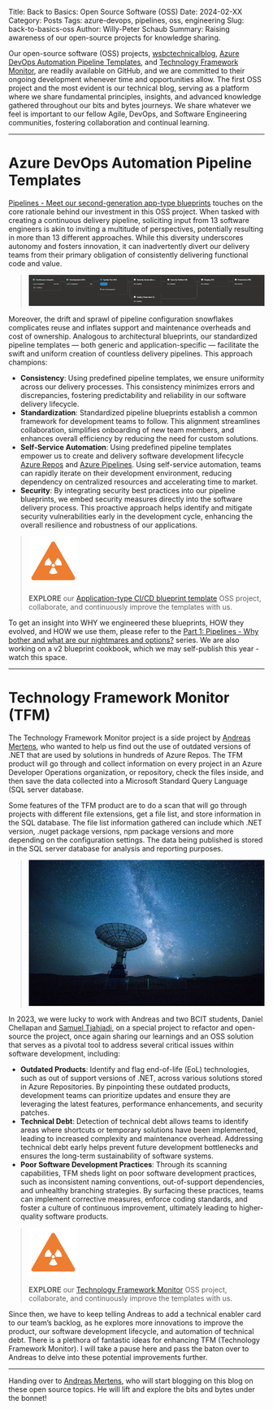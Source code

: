Title: Back to Basics: Open Source Software (OSS)
Date: 2024-02-XX
Category: Posts 
Tags: azure-devops, pipelines, oss, engineering
Slug: back-to-basics-oss
Author: Willy-Peter Schaub
Summary: Raising awareness of our open-source projects for knowledge sharing.

Our open-source software (OSS) projects, [wsbctechnicalblog](https://github.com/wsbctechnicalblog/wsbctechnicalblog.github.io), [Azure DevOps Automation Pipeline Templates](https://github.com/WorkSafeBC-Common-Engineering/AzureDevOps.Automation.Pipeline.Templates.v2), and [Technology Framework Monitor](https://github.com/WorkSafeBC-Common-Engineering/AzureDevOps.Technology-Framework-Monitor), are readily available on GitHub, and we are committed to their ongoing development whenever time and opportunities allow. The first OSS project and the most evident is our technical blog, serving as a platform where we share fundamental principles, insights, and advanced knowledge gathered throughout our bits and bytes journeys. We share whatever we feel is important to our fellow Agile, DevOps, and Software Engineering communities, fostering collaboration and continual learning.

---

# Azure DevOps Automation Pipeline Templates

[Pipelines - Meet our second-generation app-type blueprints](https://wsbctechnicalblog.github.io/yaml-pipelines-part10.html) touches on the core rationale behind our investment in this OSS project. When tasked with creating a continuous delivery pipeline, soliciting input from 13 software engineers is akin to inviting a multitude of perspectives, potentially resulting in more than 13 different approaches. While this diversity underscores autonomy and fosters innovation, it can inadvertently divert our delivery teams from their primary obligation of consistently delivering functional code and value. 

>
> ![Pipeline status](/images/back-to-basics-oss-1.png)
>

Moreover, the drift and sprawl of pipeline configuration snowflakes complicates reuse and inflates support and maintenance overheads and cost of ownership. Analogous to architectural blueprints, our standardized pipeline templates — both generic and application-specific — facilitate the swift and uniform creation of countless delivery pipelines. This approach champions:

- **Consistency**: Using predefined pipeline templates, we ensure uniformity across our delivery processes. This consistency minimizes errors and discrepancies, fostering predictability and reliability in our software delivery lifecycle.
- **Standardization**: Standardized pipeline blueprints establish a common framework for development teams to follow. This alignment streamlines collaboration, simplifies onboarding of new team members, and enhances overall efficiency by reducing the need for custom solutions.
- **Self-Service Automation**: Using predefined pipeline templates empower us to create and delivery software development lifecycle [Azure Repos](https://learn.microsoft.com/en-us/azure/devops/repos/?view=azure-devops) and [Azure Pipelines](https://learn.microsoft.com/en-us/azure/devops/pipelines/?view=azure-devops). Using self-service automation, teams can rapidly iterate on their development environment, reducing dependency on centralized resources and accelerating time to market.
- **Security**: By integrating security best practices into our pipeline blueprints, we embed security measures directly into the software delivery process. This proactive approach helps identify and mitigate security vulnerabilities early in the development cycle, enhancing the overall resilience and robustness of our applications.

>
> ![Callout](/images/back-to-basics-batch-size-alert.png)
>
> **EXPLORE** our [Application-type CI/CD blueprint template](https://github.com/WorkSafeBC-Common-Engineering/AzureDevOps.Automation.Pipeline.Templates.v2) OSS project, collaborate, and continuously improve the templates with us. 
>

To get an insight into WHY we engineered these blueprints, HOW they evolved, and HOW we use them, please refer to the [Part 1: Pipelines - Why bother and what are our nightmares and options?](/why-pipelines-part1.html) series. We are also working on a v2 blueprint cookbook, which we may self-publish this year - watch this space.

---

# Technology Framework Monitor (TFM)

The Technology Framework Monitor project is a side project by [Andreas Mertens](TBD), who wanted to help us find out the use of outdated versions of .NET that are used by solutions in hundreds of Azure Repos. The TFM product will go through and collect information on every project in an Azure Developer Operations organization, or repository, check the files inside, and then save the data collected into a Microsoft Standard Query Language (SQL server database.

Some features of the TFM product are to do a scan that will go through projects with different file extensions, get a file list, and store information in the SQL database. The file list information gathered can include which .NET version, .nuget package versions, npm package versions and more depending on the configuration settings. The data being published is stored in the SQL server database for analysis and reporting purposes.

>
> ![TFM Observation](/images/back-to-basics-oss-2.png)
>

In 2023, we were lucky to work with Andreas and two BCIT students, Daniel Chellapan and [Samuel Tjahjadi]( https://www.linkedin.com/in/samuel-tjahjadi-952b03205/), on a special project to refactor and open-source the project, once again sharing our learnings and an OSS solution that serves as a pivotal tool to address several critical issues within software development, including:

- **Outdated Products**: Identify and flag end-of-life (EoL) technologies, such as out of support versions of .NET, across various solutions stored in Azure Repositories. By pinpointing these outdated products, development teams can prioritize updates and ensure they are leveraging the latest features, performance enhancements, and security patches.
- **Technical Debt**: Detection of technical debt allows teams to identify areas where shortcuts or temporary solutions have been implemented, leading to increased complexity and maintenance overhead. Addressing technical debt early helps prevent future development bottlenecks and ensures the long-term sustainability of software systems.
- **Poor Software Development Practices**: Through its scanning capabilities, TFM sheds light on poor software development practices, such as inconsistent naming conventions, out-of-support dependencies, and unhealthy branching strategies. By surfacing these practices, teams can implement corrective measures, enforce coding standards, and foster a culture of continuous improvement, ultimately leading to higher-quality software products.

>
> ![Callout](/images/back-to-basics-batch-size-alert.png)
>
> **EXPLORE** our [Technology Framework Monitor](https://github.com/WorkSafeBC-Common-Engineering/AzureDevOps.Technology-Framework-Monitor) OSS project, collaborate, and continuously improve the templates with us. 
>

Since then, we have to keep telling Andreas to add a technical enabler card to our team’s backlog, as he explores more innovations to improve the product, our software development lifecycle, and automation of technical debt. There is a plethora of fantastic ideas for enhancing TFM (Technology Framework Monitor). I will take a pause here and pass the baton over to Andreas to delve into these potential improvements further.

---

Handing over to [Andreas Mertens](TBD), who will start blogging on this blog on these open source topics. He will lift and explore the bits and bytes under the bonnet! 